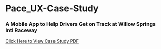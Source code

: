 # Pace_UX-Case-Study
### A Mobile App to Help Drivers Get on Track at Willow Springs Intl Raceway

[Click Here to View Case Study PDF](PACE_CaseStudy.pdf)
